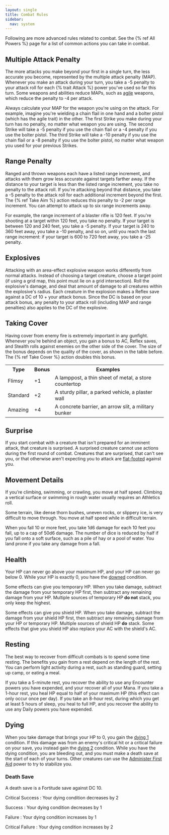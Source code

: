 ```yaml
---
layout: single
title: Combat Rules
sidebar:
  nav: system
---
```


Following are more advanced rules related to combat. See the {% ref All Powers %} page for a list of common actions you can take in combat.

## Multiple Attack Penalty

The more attacks you make beyond your first in a single turn, the less accurate you become, represented by the multiple attack penalty (MAP). Whenever you make an attack during your turn, you take a -5 penalty to your attack roll for each {% trait Attack %} power you've used so far this turn. Some weapons and abilities reduce MAPs, such as [agile](weapons.html#agile) weapons, which reduce the penalty to -4 per attack.

Always calculate your MAP for the weapon you're using on the attack. For example, imagine you're wielding a chain flail in one hand and a bolter pistol (which has the agile trait) in the other. The first Strike you make during your turn has no penalty, no matter what weapon you are using. The second Strike will take a -5 penalty if you use the chain flail or a -4 penalty if you use the bolter pistol. The third Strike will take a -10 penalty if you use the chain flail or a -8 penalty if you use the bolter pistol, no matter what weapon you used for your previous Strikes.

## Range Penalty

Ranged and thrown weapons each have a listed range increment, and attacks with them grow less accurate against targets farther away. If the distance to your target is less than the listed range increment, you take no penalty to the attack roll. If you're attacking beyond that distance, you take a -5 penalty to the attack roll for each additional increment beyond the first. The {% ref Take Aim %} action reduces this penalty to -2 per range increment. You can attempt to attack up to six range increments away.

For example, the range increment of a blaster rifle is 120 feet. If you're shooting at a target within 120 feet, you take no penalty. If your target is between 120 and 240 feet, you take a -5 penalty. If your target is 240 to 360 feet away, you take a -10 penalty, and so on, until you reach the last range increment: if your target is 600 to 720 feet away, you take a -25 penalty.

## Explosives

Attacking with an area-effect explosive weapon works differently from normal attacks. Instead of choosing a target creature, choose a target point (if using a grid map, this point must lie on a grid intersection). Roll the explosive's damage, and deal that amount of damage to all creatures within the explosive's radius. Each creature in the explosion makes a Reflex save against a DC of 10 + your attack bonus. Since the DC is based on your attack bonus, any penalty to your attack roll (including MAP and range penalties) also applies to the DC of the explosive.

## Taking Cover

Having cover from enemy fire is extremely important in any gunfight. Whenever you're behind an object, you gain a bonus to AC, Reflex saves, and Stealth rolls against enemies on the other side of the cover. The size of the bonus depends on the quality of the cover, as shown in the table before. The {% ref Take Cover %} action doubles this bonus.

<table>
  <tr>
    <th>Type</th>
    <th>Bonus</th>
    <th>Examples</th>
  </tr>
  <tr>
    <td>Flimsy</td>
    <td>+1</td>
    <td>A lamppost, a thin sheet of metal, a store countertop</td>
  </tr>
  <tr>
    <td>Standard</td>
    <td>+2</td>
    <td>A sturdy pillar, a parked vehicle, a plaster wall</td>
  </tr>
  <tr>
    <td>Amazing</td>
    <td>+4</td>
    <td>A concrete barrier, an arrow slit, a military bunker</td>
  </tr>
</table>

## Surprise

If you start combat with a creature that isn't prepared for an imminent attack, that creature is surprised. A surprised creature cannot use actions during the first round of combat. Creatures that are surprised, that can't see you, or that otherwise aren't expecting you to attack are [flat-footed](conditions.html#flat-footed) against you.

## Movement Details

If you’re climbing, swimming, or crawling, you move at half speed. Climbing a vertical surface or swimming in rough water usually requires an Athletics roll.

Some terrain, like dense thorn bushes, uneven rocks, or slippery ice, is very difficult to move through. You move at half speed while in difficult terrain.

When you fall 10 or more feet, you take 1d6 damage for each 10 feet you fall, up to a cap of 50d6 damage. The number of dice is reduced by half if you fall onto a soft surface, such as a pile of hay or a pool of water. You land prone if you take any damage from a fall.

## Health

Your HP can never go above your maximum HP, and your HP can never go below 0. While your HP is exactly 0, you have the [downed](conditions.html#downed) condition.

Some effects can give you temporary HP. When you take damage, subtract the damage from your temporary HP first, then subtract any remaining damage from your HP. Multiple sources of temporary HP **do not** stack, you only keep the highest.

Some effects can give you shield HP. When you take damage, subtract the damage from your shield HP first, then subtract any remaining damage from your HP or temporary HP. Multiple sources of shield HP **do** stack. Some effects that give you shield HP also replace your AC with the shield's AC.

## Resting

The best way to recover from difficult combats is to spend some time resting. The benefits you gain from a rest depend on the length of the rest. You can perform light activity during a rest, such as standing guard, setting up camp, or eating a meal.

If you take a 5-minute rest, you recover the ability to use any Encounter powers you have expended, and your recover all of your Mana. If you take a 1-hour rest, you heal HP equal to half of your maximum HP (this effect can only occur once per day). If you take an 8-hour rest, during which you get at least 5 hours of sleep, you heal to full HP, and you recover the ability to use any Daily powers you have expended.

## Dying

When you take damage that brings your HP to 0, you gain the [dying 1](conditions.html#dying-x) condition. If this damage was from an enemy's critical hit or a critical failure on your save, you instead gain the [dying 2](conditions.html#dying-x) condition. While you have the dying condition, you are bleeding out, and you must make a death save at the start of each of your turns. Other creatures can use the [Administer First Aid](basic-powers.html#administer-first-aid) power to try to stabilize you.

### Death Save

A death save is a Fortitude save against DC 10.

Critical Success
: Your dying condition decreases by 2

Success
: Your dying condition decreases by 1

Failure
: Your dying condition increases by 1

Critical Failure
: Your dying condition increases by 2
